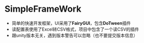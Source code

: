 # SimpleFrameWork
+ 简单的快速开发框架，UI采用了**FairyGUI**，包含**DoTween**插件
+ 读配置表使用了Excel转CSV格式，项目中包含了一个读CSV的插件
+ 跟unity版本无关，遇到版本警告可以忽略（也不要提交版本信息）
